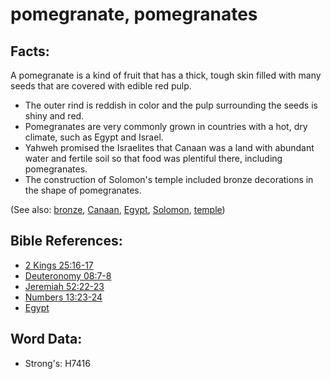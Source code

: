 # pomegranate, pomegranates #

## Facts: ##

A pomegranate is a kind of fruit that has a thick, tough skin filled with many seeds that are covered with edible red pulp.

* The outer rind is reddish in color and the pulp surrounding the seeds is shiny and red.
* Pomegranates are very commonly grown in countries with a hot, dry climate, such as Egypt and Israel.
* Yahweh promised the Israelites that Canaan was a land with abundant water and fertile soil so that food was plentiful there, including pomegranates.
* The construction of Solomon's temple included bronze decorations in the shape of pomegranates.

(See also: [bronze](../other/bronze.md), [Canaan](../names/canaan.md), [Egypt](../names/egypt.md), [Solomon](../names/solomon.md), [temple](../kt/temple.md))

## Bible References: ##

* [2 Kings 25:16-17](rc://en/tn/help/2ki/25/16)
* [Deuteronomy 08:7-8](rc://en/tn/help/deu/08/07)
* [Jeremiah 52:22-23](rc://en/tn/help/jer/52/22)
* [Numbers 13:23-24](rc://en/tn/help/num/13/23)
* [Egypt](../names/egypt.md)

## Word Data: ##

* Strong's: H7416
